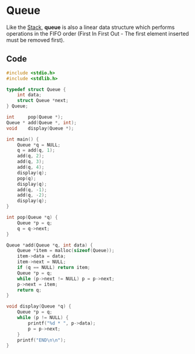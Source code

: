 # Queue

Like the [Stack](/stack), **queue** is also a linear data structure which performs operations in the FIFO order (First In First Out - The first element inserted must be removed first).

## Code

```c
#include <stdio.h>
#include <stdlib.h>

typedef struct Queue {
	int data;
	struct Queue *next;
} Queue;

int     pop(Queue *);
Queue * add(Queue *, int);
void    display(Queue *);

int main() {
	Queue *q = NULL;
	q = add(q, 1);
	add(q, 2);
	add(q, 3);
	add(q, 4);
	display(q);
	pop(q);
	display(q);
	add(q, -1);
	add(q, -2);
	display(q);
}

int pop(Queue *q) {
	Queue *p = q;
	q = q->next;
}

Queue *add(Queue *q, int data) {
	Queue *item = malloc(sizeof(Queue));
	item->data = data;
	item->next = NULL;
	if (q == NULL) return item;
	Queue *p = q;
	while (p->next != NULL) p = p->next;
	p->next = item;
	return q;
}

void display(Queue *q) {
	Queue *p = q;
	while (p != NULL) {
		printf("%d * ", p->data);
		p = p->next;
	}
	printf("END\n\n");
}
```
